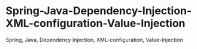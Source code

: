 # Spring-Java-Dependency-Injection-XML-configuration-Value-Injection
Spring, Java, Dependency Injection, XML-configuration, Value-Injection
